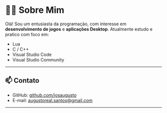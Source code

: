 # 👨‍💻 Sobre Mim

Olá! Sou um entusiasta da programação, com interesse em **desenvolvimento de jogos** e **aplicações Desktop**. Atualmente estudo e pratico com foco em:

- Lua  
- C / C++  
- Visual Studio Code
- Visual Studio Community
  
---

## 📫 Contato

- GitHub: [github.com/josaugusto](https://github.com/josaugusto)  
- E-mail: augustoreal.santos@gmail.com  

---

